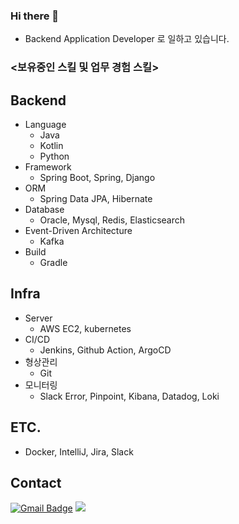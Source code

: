 ### Hi there 👋
- Backend Application Developer 로 일하고 있습니다.

### <보유중인 스킬 및 업무 경험 스킬>
## Backend
- Language
    - Java
    - Kotlin
    - Python
- Framework
    - Spring Boot, Spring, Django
- ORM
    - Spring Data JPA, Hibernate
- Database
    - Oracle, Mysql, Redis, Elasticsearch
- Event-Driven Architecture
    - Kafka
- Build
    - Gradle
   

## Infra 
- Server
    - AWS EC2, kubernetes
- CI/CD
    - Jenkins, Github Action, ArgoCD
- 형상관리
    - Git
- 모니터링
    - Slack Error, Pinpoint, Kibana, Datadog, Loki

## ETC.
- Docker, IntelliJ, Jira, Slack

## Contact

[![Gmail Badge](https://img.shields.io/badge/Gmail-D14836?style=flat&logo=Gmail&logoColor=white)](mailto:effortsof@gmail.com)
<a href="https://www.notion.so/e5acca9d4062498ead6abd7ce32a08f9"><img src="https://img.shields.io/badge/-Notion-lightgrey"/></a>
